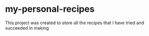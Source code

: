 # my-personal-recipes

This project was created to store all the recipes that I have tried and succeeded in making
